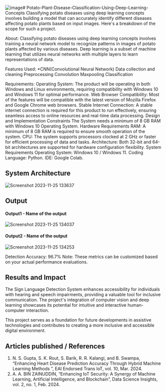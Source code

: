 ![image](https://github.com/vv893497/Potato-Plant-Disease-Classification-Using-Deep-Learning-Concepts/assets/108861302/439ebc05-46e6-4d17-970c-dc21da4dd0b9)# Potato-Plant-Disease-Classification-Using-Deep-Learning-Concepts
Classifying potato diseases using deep learning concepts involves building a model that can accurately identify different diseases affecting potato plants based on input images. Here's a breakdown of the scope for such a project.

About:
Classifying potato diseases using deep learning concepts involves training a neural network model to recognize patterns in images of potato plants affected by various diseases. Deep learning is a subset of machine learning that utilizes neural networks with multiple layers to learn representations of data.

Features Used:
*CNN(Convolutional Neural Network)
Data collection and cleaning
Preprocessing
Convolution
Maxpooling
Classification

Requirements:
Operating System: The product will be operating in both Windows and Linux environments, requiring compatibility with Windows 10 and Windows 11 for optimal performance.
Web Browser Compatibility: Most of the features will be compatible with the latest version of Mozilla Firefox and Google Chrome web browsers.
Stable Internet Connection: A stable internet connection is required for this product to run effectively, ensuring seamless access to online resources and real-time data processing.
Design and Implementation Constraints
The System needs a minimum of 8 GB RAM with Windows 10 Operating System.
Hardware Requirements
RAM: A minimum of 8 GB RAM is required to ensure smooth operation of the system.
CPU: The system supports processors clocked at 2 GHz or faster for efficient processing of data and tasks.
Architecture: Both 32-bit and 64-bit architectures are supported for hardware configuration flexibility.
System Requirements
Operating System: Windows 10 / Windows 11.
Coding Language: Python.
IDE: Google Colab.
## System Architecture
<!--Embed the system architecture diagram as shown below-->

![Screenshot 2023-11-25 133637](https://github.com/<<yourusername>>/Hand-Gesture-Recognition-System/assets/75235455/a60c11f3-0a11-47fb-ac89-755d5f45c995)


## Output

<!--Embed the Output picture at respective places as shown below as shown below-->
#### Output1 - Name of the output

![Screenshot 2023-11-25 134037](https://github.com/<<yourusername>>/Hand-Gesture-Recognition-System/assets/75235455/8c2b6b5c-5ed2-4ec4-b18e-5b6625402c16)

#### Output2 - Name of the output
![Screenshot 2023-11-25 134253](https://github.com/<<yourusername>>/Hand-Gesture-Recognition-System/assets/75235455/5e05c981-05ca-4aaa-aea2-d918dcf25cb7)

Detection Accuracy: 96.7%
Note: These metrics can be customized based on your actual performance evaluations.


## Results and Impact
<!--Give the results and impact as shown below-->
The Sign Language Detection System enhances accessibility for individuals with hearing and speech impairments, providing a valuable tool for inclusive communication. The project's integration of computer vision and deep learning showcases its potential for intuitive and interactive human-computer interaction.

This project serves as a foundation for future developments in assistive technologies and contributes to creating a more inclusive and accessible digital environment.

## Articles published / References
1. N. S. Gupta, S. K. Rout, S. Barik, R. R. Kalangi, and B. Swampa, “Enhancing Heart Disease Prediction Accuracy Through Hybrid Machine Learning Methods ”, EAI Endorsed Trans IoT, vol. 10, Mar. 2024.
2. A. A. BIN ZAINUDDIN, “Enhancing IoT Security: A Synergy of Machine Learning, Artificial Intelligence, and Blockchain”, Data Science Insights, vol. 2, no. 1, Feb. 2024.



